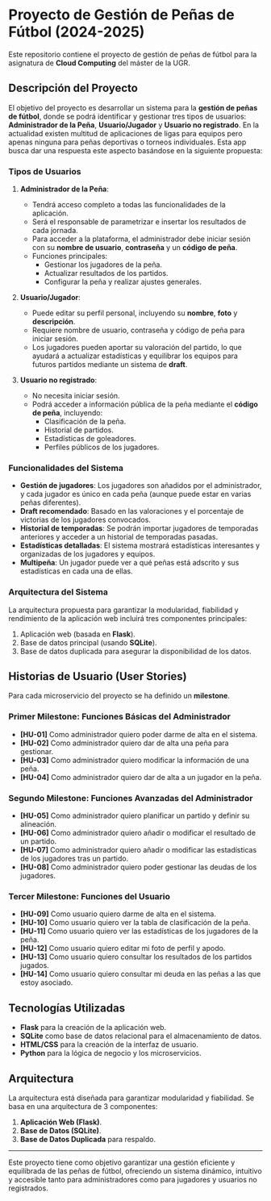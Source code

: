 # Proyecto de Gestión de Peñas de Fútbol (2024-2025)

Este repositorio contiene el proyecto de gestión de peñas de fútbol para la asignatura de **Cloud Computing** del máster de la UGR.

## Descripción del Proyecto

El objetivo del proyecto es desarrollar un sistema para la **gestión de peñas de fútbol**, donde se podrá identificar y gestionar tres tipos de usuarios: **Administrador de la Peña**, **Usuario/Jugador** y **Usuario no registrado**.
En la actualidad existen multitud de aplicaciones de ligas para equipos pero apenas ninguna para peñas deportivas o torneos individuales. Esta app busca dar una respuesta este aspecto basándose en la siguiente propuesta:
### Tipos de Usuarios

1. **Administrador de la Peña**:
   - Tendrá acceso completo a todas las funcionalidades de la aplicación.
   - Será el responsable de parametrizar e insertar los resultados de cada jornada.
   - Para acceder a la plataforma, el administrador debe iniciar sesión con su **nombre de usuario**, **contraseña** y un **código de peña**.
   - Funciones principales:
     - Gestionar los jugadores de la peña.
     - Actualizar resultados de los partidos.
     - Configurar la peña y realizar ajustes generales.

2. **Usuario/Jugador**:
   - Puede editar su perfil personal, incluyendo su **nombre**, **foto** y **descripción**.
   - Requiere nombre de usuario, contraseña y código de peña para iniciar sesión.
   - Los jugadores pueden aportar su valoración del partido, lo que ayudará a actualizar estadísticas y equilibrar los equipos para futuros partidos mediante un sistema de **draft**.

3. **Usuario no registrado**:
   - No necesita iniciar sesión.
   - Podrá acceder a información pública de la peña mediante el **código de peña**, incluyendo:
     - Clasificación de la peña.
     - Historial de partidos.
     - Estadísticas de goleadores.
     - Perfiles públicos de los jugadores.

### Funcionalidades del Sistema

- **Gestión de jugadores**: Los jugadores son añadidos por el administrador, y cada jugador es único en cada peña (aunque puede estar en varias peñas diferentes).
- **Draft recomendado**: Basado en las valoraciones y el porcentaje de victorias de los jugadores convocados.
- **Historial de temporadas**: Se podrán importar jugadores de temporadas anteriores y acceder a un historial de temporadas pasadas.
- **Estadísticas detalladas**: El sistema mostrará estadísticas interesantes y organizadas de los jugadores y equipos.
- **Multipeña**: Un jugador puede ver a qué peñas está adscrito y sus estadísticas en cada una de ellas.

### Arquitectura del Sistema

La arquitectura propuesta para garantizar la modularidad, fiabilidad y rendimiento de la aplicación web incluirá tres componentes principales:
1. Aplicación web (basada en **Flask**).
2. Base de datos principal (usando **SQLite**).
3. Base de datos duplicada para asegurar la disponibilidad de los datos.

## Historias de Usuario (User Stories)

Para cada microservicio del proyecto se ha definido un **milestone**.

### Primer Milestone: Funciones Básicas del Administrador
- **[HU-01]** Como administrador quiero poder darme de alta en el sistema.
- **[HU-02]** Como administrador quiero dar de alta una peña para gestionar.
- **[HU-03]** Como administrador quiero modificar la información de una peña.
- **[HU-04]** Como administrador quiero dar de alta a un jugador en la peña.

### Segundo Milestone: Funciones Avanzadas del Administrador
- **[HU-05]** Como administrador quiero planificar un partido y definir su alineación.
- **[HU-06]** Como administrador quiero añadir o modificar el resultado de un partido.
- **[HU-07]** Como administrador quiero añadir o modificar las estadísticas de los jugadores tras un partido.
- **[HU-08]** Como administrador quiero poder gestionar las deudas de los jugadores.

### Tercer Milestone: Funciones del Usuario
- **[HU-09]** Como usuario quiero darme de alta en el sistema.
- **[HU-10]** Como usuario quiero ver la tabla de clasificación de la peña.
- **[HU-11]** Como usuario quiero ver las estadísticas de los jugadores de la peña.
- **[HU-12]** Como usuario quiero editar mi foto de perfil y apodo.
- **[HU-13]** Como usuario quiero consultar los resultados de los partidos jugados.
- **[HU-14]** Como usuario quiero consultar mi deuda en las peñas a las que estoy asociado.

## Tecnologías Utilizadas

- **Flask** para la creación de la aplicación web.
- **SQLite** como base de datos relacional para el almacenamiento de datos.
- **HTML/CSS** para la creación de la interfaz de usuario.
- **Python** para la lógica de negocio y los microservicios.

## Arquitectura

La arquitectura está diseñada para garantizar modularidad y fiabilidad. Se basa en una arquitectura de 3 componentes:
1. **Aplicación Web (Flask)**.
2. **Base de Datos (SQLite)**.
3. **Base de Datos Duplicada** para respaldo.

---

Este proyecto tiene como objetivo garantizar una gestión eficiente y equilibrada de las peñas de fútbol, ofreciendo un sistema dinámico, intuitivo y accesible tanto para administradores como para jugadores y usuarios no registrados.
